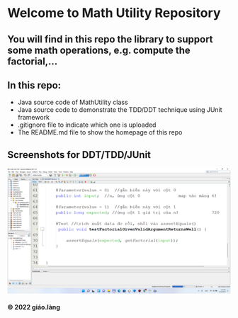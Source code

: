 # Welcome to Math Utility Repository
## You will find in this repo the library to support some math operations, e.g. compute the factorial,...

## In this repo: 
* Java source code of MathUtility class
* Java source code to demonstrate the TDD/DDT technique using JUnit framework
* .gitignore file to indicate which one is uploaded
* The README.md file to show the homepage of this repo

## Screenshots for DDT/TDD/JUnit
![DDT-TDD-JUnit code](https://github.com/doit-now/math-util-1503/blob/main/screenshots/DDT-TDD-JUnit.png) 

#### © 2022 giáo.làng
